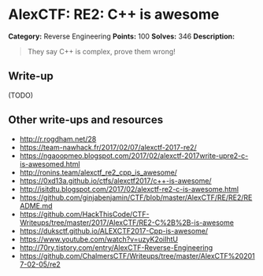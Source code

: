 # AlexCTF: RE2: C++ is awesome

**Category:** Reverse Engineering
**Points:** 100
**Solves:** 346
**Description:**

> They say C++ is complex, prove them wrong!

## Write-up

(TODO)

## Other write-ups and resources

 * http://r.rogdham.net/28
 * https://team-nawhack.fr/2017/02/07/alexctf-2017-re2/
 * https://ngaoopmeo.blogspot.com/2017/02/alexctf-2017write-upre2-c-is-awesomed.html
 * http://ronins.team/alexctf_re2_cpp_is_awesome/
 * https://0xd13a.github.io/ctfs/alexctf2017/c++-is-awesome/
 * http://isitdtu.blogspot.com/2017/02/alexctf-re2-c-is-awesome.html
 * https://github.com/ginjabenjamin/CTF/blob/master/AlexCTF/RE/RE2/README.md
 * https://github.com/HackThisCode/CTF-Writeups/tree/master/2017/AlexCTF/RE2-C%2B%2B-is-awesome
 * https://duksctf.github.io/ALEXCTF2017-Cpp-is-awesome/
 * https://www.youtube.com/watch?v=uzyK2oiIhtU
 * http://70ry.tistory.com/entry/AlexCTF-Reverse-Engineering
 * https://github.com/ChalmersCTF/Writeups/tree/master/AlexCTF%202017-02-05/re2
